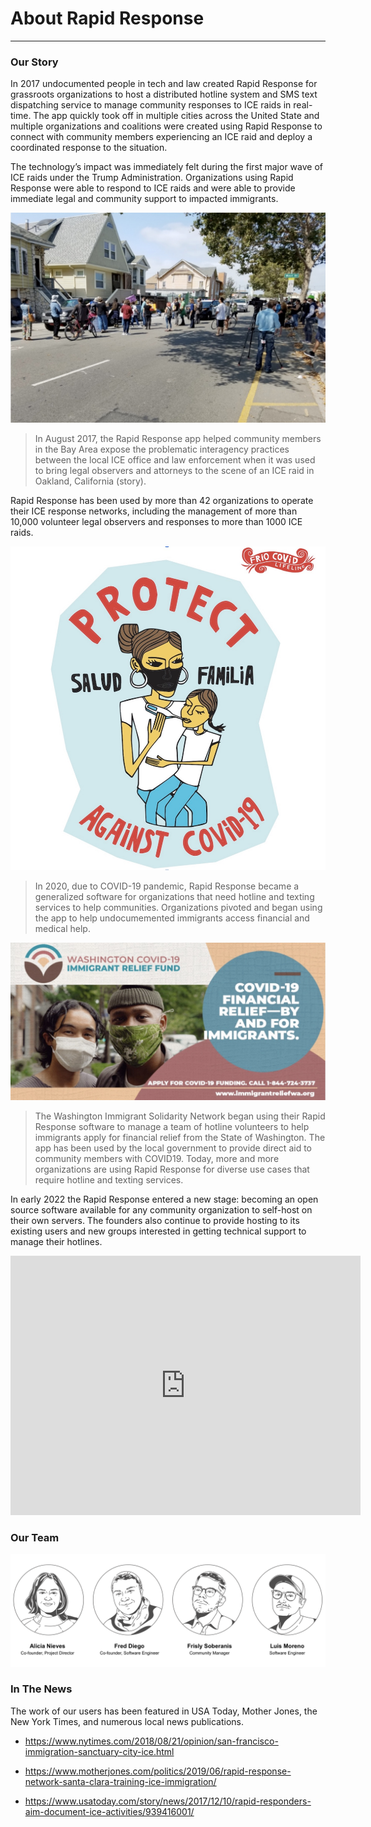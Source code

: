 # About Rapid Response
---

### Our Story

<div class="w-full max-w-none prose prose-lg">
In 2017 undocumented people in tech and law created Rapid Response for grassroots organizations to host a distributed hotline system and SMS text dispatching service to manage community responses to ICE raids in real-time. The app quickly took off in multiple cities across the United State and multiple organizations and coalitions were created using Rapid Response to connect with community members experiencing an ICE raid and deploy a coordinated response to the situation.

The technology’s impact was immediately felt during the first major wave of ICE raids under the Trump Administration. Organizations using Rapid Response were able to respond to ICE raids and were able to provide immediate legal and community support to impacted immigrants.

![Bay Area](/assets/about/oakland.jpg)

>In August 2017, the Rapid Response app helped community members in the Bay Area expose the problematic interagency practices between the local ICE office and law enforcement when it was used to bring legal observers and attorneys to the scene of an ICE raid in Oakland, California (story).


Rapid Response has been used by more than 42 organizations to operate their ICE response networks, including the management of more than 10,000 volunteer legal observers and responses to more than 1000 ICE raids. 


<img src="/assets/about/frio.jpg" alt="Frio Country">

>In 2020, due to COVID-19 pandemic, Rapid Response became a generalized software for organizations that need hotline and texting services to help communities. Organizations pivoted and began using the app to help undocumemented immigrants access financial and medical help. 






![WAISN](/assets/about/WAISN.jpg)
>The Washington Immigrant Solidarity Network began using their Rapid Response software to manage a team of hotline volunteers to help immigrants apply for financial relief from the State of Washington. The app has been used by the local government to provide direct aid to community members with COVID19. Today, more and more organizations are using Rapid Response for diverse use cases that require hotline and texting services. 


In early 2022 the Rapid Response entered a new stage: becoming an open source software available for any community organization to self-host on their own servers. The founders also continue to provide hosting to its existing users and new groups interested in getting technical support to manage their hotlines. 


<iframe width="560" height="415" src="https://www.youtube.com/embed/w0-A-zafCGM" title="YouTube video player" frameborder="0" allow="accelerometer; autoplay; clipboard-write; encrypted-media; gyroscope; picture-in-picture" allowfullscreen class="px-8"></iframe>



### Our Team

![team](assets/about/team.png)

### In The News

The work of our users has been featured in USA Today, Mother Jones, the New York Times, and numerous local news publications. 

- https://www.nytimes.com/2018/08/21/opinion/san-francisco-immigration-sanctuary-city-ice.html

- https://www.motherjones.com/politics/2019/06/rapid-response-network-santa-clara-training-ice-immigration/

- https://www.usatoday.com/story/news/2017/12/10/rapid-responders-aim-document-ice-activities/939416001/


</div>